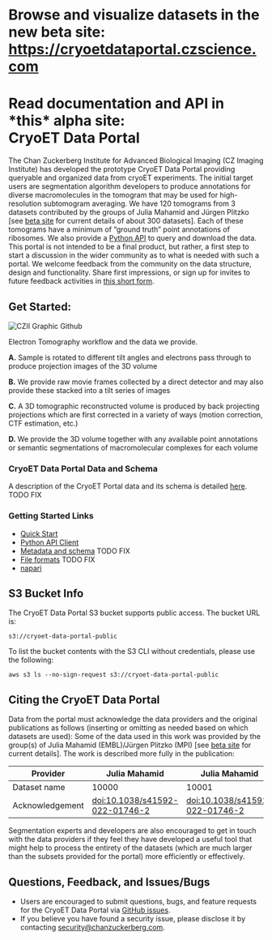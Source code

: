 # Browse and visualize datasets in the new beta site: https://cryoetdataportal.czscience.com

# Read documentation and API  in \*this* alpha site:<br>CryoET Data Portal

The Chan Zuckerberg Institute for Advanced Biological Imaging (CZ Imaging Institute) has developed the prototype CryoET Data Portal providing queryable and organized data from cryoET experiments. The initial target users are segmentation algorithm developers to produce annotations for diverse macromolecules in the tomogram that may be used for high-resolution subtomogram averaging. We have 120 tomograms from 3 datasets contributed by the groups of Julia Mahamid and Jürgen Plitzko [see [beta site](https://cryoetdataportal.czscience.com) for current details of about 300 datasets]. Each of these tomograms have a minimum of “ground truth” point annotations of ribosomes. We also provide a [Python API](https://chanzuckerberg.github.io/cryoet-data-portal/python-api.html) to query and download the data. This portal is not intended to be a final product, but rather, a first step to start a discussion in the wider community as to what is needed with such a portal. We welcome feedback from the community on the data structure, design and functionality. Share first impressions, or sign up for invites to future feedback activities in [this short form](https://airtable.com/apppmytRJXoXYTO9w/shrjmV9knAC7E7VVM?prefill_Event=P1BannerF&hide_Event=true).

## Get Started:

![CZII Graphic Github](https://github.com/chanzuckerberg/cryoet-data-portal/assets/100323416/dc425098-d949-479f-b2f2-325f1c944784)

Electron Tomography workflow and the data we provide.

**A.** Sample is rotated to different tilt angles and electrons pass through to produce projection images of the 3D volume

**B.** We provide raw movie frames collected by a direct detector and may also provide these stacked into a tilt series of images

**C.** A 3D tomographic reconstructed volume is produced by back projecting projections which are first corrected in a variety of ways (motion correction, CTF estimation, etc.)

**D.** We provide the 3D volume together with any available point annotations or semantic segmentations of macromolecular complexes for each volume

### CryoET Data Portal Data and Schema
A description of the CryoET Portal data and its schema is detailed [here](https://docs.google.com/document/d/11h0u3YYF1EWCTjxu3ObShx26HgLAfJhn9I_tIaeQ6GI/edit#?usp=sharing). TODO FIX

### Getting Started Links
- [Quick Start](https://chanzuckerberg.github.io/cryoet-data-portal/cryoet_data_portal_docsite_quick_start.html)
- [Python API Client](https://chanzuckerberg.github.io/cryoet-data-portal/python-api.html)
- [Metadata and schema](https://docs.google.com/document/d/11h0u3YYF1EWCTjxu3ObShx26HgLAfJhn9I_tIaeQ6GI/edit#?usp=sharing) TODO FIX
- [File formats](https://docs.google.com/document/d/1YfzaS7spKOQMrBAUIfQquWskijWDUhpEURxW7nkmwaU/edit#?usp=sharing) TODO FIX
- [napari](https://chanzuckerberg.github.io/cryoet-data-portal/cryoet_data_portal_docsite_napari.html)

## S3 Bucket Info
The CryoET Data Portal S3 bucket supports public access. The bucket URL is:

```
s3://cryoet-data-portal-public
```

To list the bucket contents with the S3 CLI without credentials, please use the following:

```
aws s3 ls --no-sign-request s3://cryoet-data-portal-public
```

## Citing the CryoET Data Portal

Data from the portal must acknowledge the data providers and the original publications as follows (inserting or omitting as needed based on which datasets are used):
Some of the data used in this work was provided by the group(s) of Julia Mahamid (EMBL)/Jürgen Plitzko (MPI) [see [beta site](https://cryoetdataportal.czscience.com) for current details]. The work is described more fully in the publication:

| Provider | Julia Mahamid | Julia Mahamid | Jürgen Plitzko |
| ----------- | ----------- | ----------- | ----------- |
| Dataset name | 10000 | 10001 | 10004 |
| Acknowledgement | [doi:10.1038/s41592-022-01746-2](http://doi.org/doi:10.1038/s41592-022-01746-2) | [doi:10.1038/s41592-022-01746-2](http://doi.org/doi:10.1038/s41592-022-01746-2) | [doi:10.1101/2023.04.28.538734](https://www.biorxiv.org/content/10.1101/2023.04.28.538734v1) |

Segmentation experts and developers are also encouraged to get in touch with the data providers if they feel they have developed a useful tool that might help to process the entirety of the datasets (which are much larger than the subsets provided for the portal) more efficiently or effectively.

## Questions, Feedback, and Issues/Bugs
- Users are encouraged to submit questions, bugs, and feature requests for the CryoET Data Portal via [GitHub issues](https://github.com/chanzuckerberg/cryoet-data-portal/issues).
- If you believe you have found a security issue, please disclose it by contacting security@chanzuckerberg.com.
